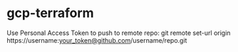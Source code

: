 # gcp-terraform

Use Personal Access Token to push to remote repo:
git remote set-url origin https://username:your_token@github.com/username/repo.git